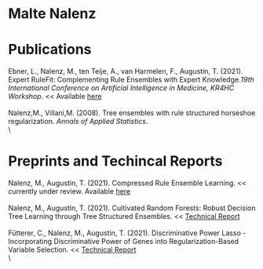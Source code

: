 # Malte Nalenz


# Publications
Ebner, L., Nalenz, M., ten Teije, A., van Harmelen, F., Augustin, T. (2021). Expert RuleFit: Complementing Rule Ensembles with Expert Knowledge.*19th International Conference on Artificial Intelligence in Medicine, KR4HC Workshop*. << Available [here](./ERF.pdf)\
\
Nalenz,M., Villani,M. (2008). Tree ensembles with rule structured horseshoe regularization. *Annals of Applied Statistics*.\
\
# Preprints and Techincal Reports
Nalenz, M., Augustin, T. (2021). Compressed Rule Ensemble Learning.  << currently under review. Available  [here](./CRE.pdf)\
\
Nalenz, M., Augustin, T. (2021). Cultivated Random Forests: Robust Decision Tree Learning through Tree Structured Ensembles. << [Technical Report](https://epub.ub.uni-muenchen.de/77861/)\
\
Fütterer, C., Nalenz, M., Augustin, T. (2021). 	Discriminative Power Lasso - Incorporating Discriminative Power of Genes into Regularization-Based Variable Selection. << [Technical Report](https://epub.ub.uni-muenchen.de/77862/)\
\
